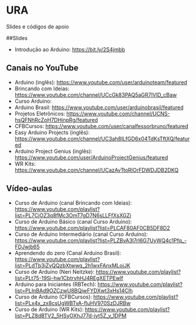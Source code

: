 # URA
Slides e códigos de apoio

##Slides
* Introdução ao Arduino: https://bit.ly/2S4jmbb

## Canais no YouTube
* Arduino (inglês): https://www.youtube.com/user/arduinoteam/featured <br>
* Brincando com Ideias: https://www.youtube.com/channel/UCcGk83PAQ5aGR7IVlD_cBaw <br>
* Curso Arduino: <br>
* Arduino Brasil: https://www.youtube.com/user/arduinobrasil/featured <br>
* Projetos Eletrônicos: https://www.youtube.com/channel/UCNS-hsQFNhRcZoH7DHinpRg/featured <br>
* CFBCursos: https://www.youtube.com/user/canalfessorbruno/featured <br>
* Easy Arduino Projects (inglês): https://www.youtube.com/channel/UC3ah8ILfGD6x04TdKsTftXQ/featured <br>
* Arduino Project Genius (inglês): https://www.youtube.com/user/ArduinoProjectGenius/featured <br>
* WR Kits: https://www.youtube.com/channel/UCazAvTtoRlOrFDWDJDB2DKQ

## Vídeo-aulas
* Curso de Arduino (canal Brincando com Ideias): https://www.youtube.com/playlist?list=PL7CjOZ3q8fMc3OmT7gD7N6sLLFfXsXGZi <br>
* Curso de Arduino Básico (canal Curso Arduino): https://www.youtube.com/playlist?list=PLCAF80AF0CB5DF8D2 <br>
* Curso de Arduino Intermediário (canal Curso Arduino): https://www.youtube.com/playlist?list=PLZBvA3l7rI6G7UyWQ4c1Pfq_-FDJwjb65 <br>
* Aprendendo do zero (Canal Arduino Brasil): https://www.youtube.com/playlist?list=PLdTb3iZvQQzbXtwwq_2h1wxFAnxMLojJK <br>
* Curso de Arduino (Neri Neitzke): https://www.youtube.com/playlist?list=PLt75-19Si-hw1CbtrvhHJ4REgXETPEwlf <br>
* Arduino para Iniciantes (RBTech): https://www.youtube.com/playlist?list=PLInBAd9OZCzwU8BQjwFYDXwt3xHs14Clh <br>
* Curso de Arduino (CFBCursos): https://www.youtube.com/playlist?list=PLx4x_zx8csUgWBTvA-fluHV970SzDJRBw <br>
* Curso de Arduino (WR Kits): https://www.youtube.com/playlist?list=PLZ8dBTV2_5HSyOXhJ77d-iyt5Z_v_1DPM
